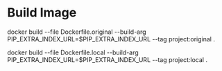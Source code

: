 
# Build Image

docker build --file Dockerfile.original --build-arg PIP_EXTRA_INDEX_URL=$PIP_EXTRA_INDEX_URL --tag project:original .

docker build --file Dockerfile.local --build-arg PIP_EXTRA_INDEX_URL=$PIP_EXTRA_INDEX_URL --tag project:local .
